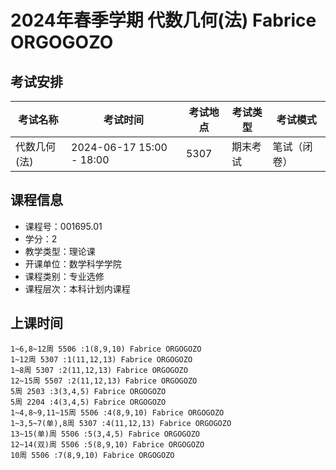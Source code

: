 # 2024年春季学期 代数几何(法) Fabrice ORGOGOZO




## 考试安排

| 考试名称 | 考试时间 | 考试地点 | 考试类型 | 考试模式 |
| -------- | -------- | -------- | -------- | -------- |
| 代数几何(法) | 2024-06-17 15:00 - 18:00 | 5307 | 期末考试 | 笔试（闭卷） |





## 课程信息

- 课程号：001695.01
- 学分：2
- 教学类型：理论课
- 开课单位：数学科学学院
- 课程类别：专业选修
- 课程层次：本科计划内课程

## 上课时间

```
1~6,8~12周 5506 :1(8,9,10) Fabrice ORGOGOZO
1~12周 5307 :1(11,12,13) Fabrice ORGOGOZO
1~8周 5307 :2(11,12,13) Fabrice ORGOGOZO
12~15周 5507 :2(11,12,13) Fabrice ORGOGOZO
5周 2503 :3(3,4,5) Fabrice ORGOGOZO
5周 2204 :4(3,4,5) Fabrice ORGOGOZO
1~4,8~9,11~15周 5506 :4(8,9,10) Fabrice ORGOGOZO
1~3,5~7(单),8周 5307 :4(11,12,13) Fabrice ORGOGOZO
13~15(单)周 5506 :5(3,4,5) Fabrice ORGOGOZO
12~14(双)周 5506 :5(8,9,10) Fabrice ORGOGOZO
10周 5506 :7(8,9,10) Fabrice ORGOGOZO
```

